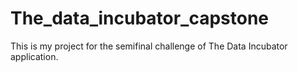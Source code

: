 # The_data_incubator_capstone
This is my project for the semifinal challenge of The Data Incubator application.
